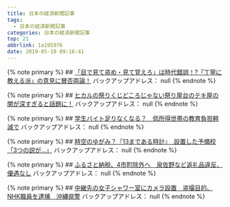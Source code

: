 ```yaml
---
title: 日本の経済新聞記事
tags:
  - 日本の経済新聞記事
categories: 日本の経済新聞記事
top: 21
abbrlink: 1a195976
date: 2019-05-10 09:16:41
---
```

{% note primary %}
    ## [「目で見て盗め・見て覚えろ」は時代錯誤！?「丁寧に教える派」の意見に賛否両論！](https://shachiku.org/archives/560)
    バックアップアドレス： null
{% endnote %}<!--more-->



{% note primary %}
    ## [ヒカルの祭りくじどころじゃない祭り屋台のテキ屋の闇が深すぎると話題に！](https://kogusoku.com/archives/16772)
    バックアップアドレス： null
{% endnote %}



{% note primary %}
    ## [学生バイト足りなくなる？　低所得世帯の教育負担軽減で](https://www.asahi.com/articles/ASM574169M57UTIL01D.html)
    バックアップアドレス： null
{% endnote %}



{% note primary %}
    ## [時空のゆがみ？『13まである時計』　設置した予備校「3つの説が…」](https://withnews.jp/article/f0170113002qq000000000000000W00o10101qq000014508A)
    バックアップアドレス： null
{% endnote %}



{% note primary %}
    ## [ふるさと納税、4市町除外へ　泉佐野など返礼品違反、優遇なし](https://news.yahoo.co.jp/pickup/6322828)
    バックアップアドレス： null
{% endnote %}



{% note primary %}
    ## [中継先の女子シャワー室にカメラ設置　盗撮目的、NHK職員を逮捕　沖縄県警](https://www.okinawatimes.co.jp/articles/-/136888)
    バックアップアドレス： null
{% endnote %}